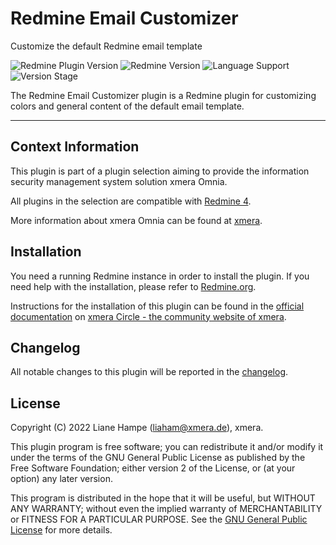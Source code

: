 # Redmine Email Customizer

Customize the default Redmine email template

![Redmine Plugin Version](https://img.shields.io/badge/Redmine_Plugin-v0.1.0-red) ![Redmine Version](https://img.shields.io/badge/Redmine-v4.x.x-blue) ![Language Support](https://img.shields.io/badge/Languages-en,_de-green) ![Version Stage](https://img.shields.io/badge/Stage-release-important)

The Redmine Email Customizer plugin is a Redmine plugin for customizing colors and general content of the default email template.

---

## Context Information

This plugin is part of a plugin selection aiming to provide the information security management system solution xmera Omnia.

All plugins in the selection are compatible with [Redmine 4](https://redmine.org).

More information about xmera Omnia can be found at [xmera](https://xmera.de).

## Installation

You need a running Redmine instance in order to install the plugin. If you need help with the installation, please refer to [Redmine.org](https://redmine.org).

Instructions for the installation of this plugin can be found in the [official documentation](https://circle.xmera.de/projects/redmine-email-customizer/wiki) on
[xmera Circle - the  community website of xmera](https://circle.xmera.de).

## Changelog

All notable changes to this plugin will be reported in the [changelog](https://circle.xmera.de/projects/redmine-email-customizer/repository/redmine_email_customizer/entry/CHANGELOG.md).

## License

Copyright (C) 2022 Liane Hampe (<liaham@xmera.de>), xmera.

This plugin program is free software; you can redistribute it and/or
modify it under the terms of the GNU General Public License
as published by the Free Software Foundation; either version 2
of the License, or (at your option) any later version.

This program is distributed in the hope that it will be useful,
but WITHOUT ANY WARRANTY; without even the implied warranty of
MERCHANTABILITY or FITNESS FOR A PARTICULAR PURPOSE.  See the
[GNU General Public License](https://www.gnu.org/licenses/old-licenses/gpl-2.0.en.html) for more details.
